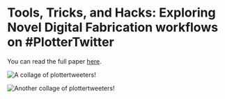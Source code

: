 # Tools, Tricks, and Hacks: Exploring Novel Digital Fabrication workflows on #PlotterTwitter

You can read the full paper [here](/papers/plottertwitter).

![A collage of plottertweeters!](/content/projects/plottertwitter/images/plottertweeters.png)

![Another collage of plottertweeters!](/content/projects/plottertwitter/images/plottertweeters2.png)
